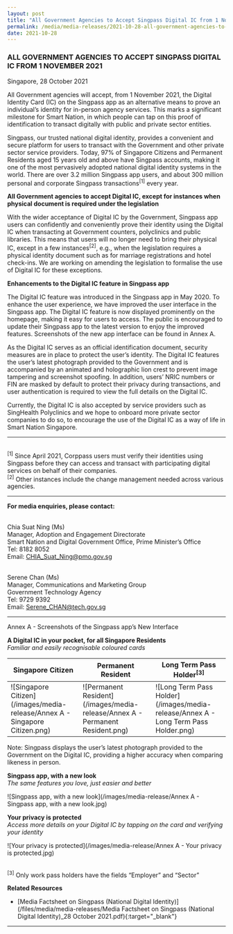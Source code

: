 ```yaml
---
layout: post
title: "All Government Agencies to Accept Singpass Digital IC from 1 November 2021" 
permalink: /media/media-releases/2021-10-28-all-government-agencies-to-accept-singpass-digital-ic-from-1-november-2021
date: 2021-10-28
---
```


### **ALL GOVERNMENT AGENCIES TO ACCEPT SINGPASS DIGITAL IC FROM 1 NOVEMBER 2021**

Singapore, 28 October 2021 

All Government agencies will accept, from 1 November 2021, the Digital Identity Card (IC) on the Singpass app as an alternative means to prove an individual’s identity for in-person agency services. This marks a significant milestone for Smart Nation, in which people can tap on this proof of identification to transact digitally with public and private sector entities.

Singpass, our trusted national digital identity, provides a convenient and secure platform for users to transact with the Government and other private sector service providers. Today, 97% of Singapore Citizens and Permanent Residents aged 15 years old and above have Singpass accounts, making it one of the most pervasively adopted national digital identity systems in the world. There are over 3.2 million Singpass app users, and about 300 million personal and corporate Singpass transactions<sup>[1]</sup> every year.

**All Government agencies to accept Digital IC, except for instances when physical document is required under the legislation**

With the wider acceptance of Digital IC by the Government, Singpass app users can confidently and conveniently prove their identity using the Digital IC when transacting at Government counters, polyclinics and public libraries. This means that users will no longer need to bring their physical IC, except in a few instances<sup>[2]</sup>, e.g., when the legislation requires a physical identity document such as for marriage registrations and hotel check-ins. We are working on amending the legislation to formalise the use of Digital IC for these exceptions. 

**Enhancements to the Digital IC feature in Singpass app**

The Digital IC feature was introduced in the Singpass app in May 2020. To enhance the user experience, we have improved the user interface in the Singpass app. The Digital IC feature is now displayed prominently on the homepage, making it easy for users to access. The public is encouraged to update their Singpass app to the latest version to enjoy the improved features. Screenshots of the new app interface can be found in Annex A.

As the Digital IC serves as an official identification document, security measures are in place to protect the user’s identity. The Digital IC features the user’s latest photograph provided to the Government and is accompanied by an animated and holographic lion crest to prevent image tampering and screenshot spoofing. In addition, users’ NRIC numbers or FIN are masked by default to protect their privacy during transactions, and user authentication is required to view the full details on the Digital IC.

Currently, the Digital IC is also accepted by service providers such as SingHealth Polyclinics and we hope to onboard more private sector companies to do so, to encourage the use of the Digital IC as a way of life in Smart Nation Singapore.

---

<br><sup>[1]</sup> Since April 2021, Corppass users must verify their identities using Singpass before they can access and transact with participating digital services on behalf of their companies.
<br><sup>[2]</sup> Other instances include the change management needed across various agencies.

---

**For media enquiries, please contact:**

<br>Chia Suat Ning (Ms)
<br>Manager, Adoption and Engagement Directorate 
<br>Smart Nation and Digital Government Office, Prime Minister’s Office
<br>Tel: 8182 8052
<br>Email: <CHIA_Suat_Ning@pmo.gov.sg>

<br>Serene Chan (Ms)
<br>Manager, Communications and Marketing Group
<br>Government Technology Agency
<br>Tel: 9729 9392
<br>Email: <Serene_CHAN@tech.gov.sg> 

---

Annex A - Screenshots of the Singpass app’s New Interface

**A Digital IC in your pocket, for all Singapore Residents**
<br>*Familiar and easily recognisable coloured cards*

| Singapore Citizen | Permanent Resident | Long Term Pass Holder<sup>[3]</sup> |
|-------------------|--------------------|-----------------------|
| ![Singapore Citizen](/images/media-release/Annex A - Singapore Citizen.png)           | ![Permanent Resident](/images/media-release/Annex A - Permanent Resident.png)            | ![Long Term Pass Holder](/images/media-release/Annex A - Long Term Pass Holder.png)               |

Note: Singpass displays the user’s latest photograph provided to the Government on the Digital IC, providing a higher accuracy when comparing likeness in person.

**Singpass app, with a new look**
<br>*The same features you love, just easier and better*

![Singpass app, with a new look](/images/media-release/Annex A - Singpass app, with a new look.jpg)

**Your privacy is protected**
<br>*Access more details on your Digital IC by tapping on the card and verifying your identity*

![Your privacy is protected](/images/media-release/Annex A - Your privacy is protected.jpg)

<br><sup>[3]</sup> Only work pass holders have the fields “Employer” and “Sector”

**Related Resources**
- [Media Factsheet on Singpass (National Digital Identity)](/files/media/media-releases/Media Factsheet on Singpass (National Digital Identity)_28 October 2021.pdf){:target="_blank"}

---
